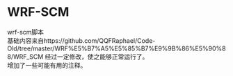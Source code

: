 # WRF-SCM
wrf-scm脚本  
基础内容来自https://github.com/QQFRaphael/Code-Old/tree/master/WRF%E5%B7%A5%E5%85%B7%E9%9B%86%E5%90%88/WRF_SCM
经过一定修改，使之能够正常运行了。   
增加了一些可能有用的注释。

